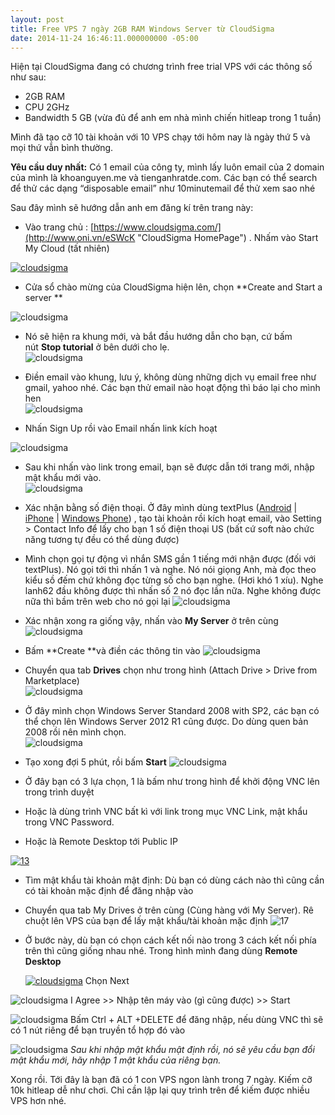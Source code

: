 ```yaml
---
layout: post
title: Free VPS 7 ngày 2GB RAM Windows Server từ CloudSigma
date: 2014-11-24 16:46:11.000000000 -05:00
---
```


Hiện tại CloudSigma đang có chương trình free trial VPS với các thông số như sau:

- 2GB RAM
- CPU 2GHz
- Bandwidth 5 GB (vừa đủ để anh em nhà mình chiến hitleap trong 1 tuần)

Mình đã tạo cỡ 10 tài khoản với 10 VPS chạy tới hôm nay là ngày thứ 5 và mọi thứ vẫn bình thường.

**Yêu cầu duy nhất:** Có 1 email của công ty, mình lấy luôn email của 2 domain của mình là khoanguyen.me và tienganhratde.com. Các bạn có thể search để thử các dạng “disposable email” như 10minutemail để thử xem sao nhé

Sau đây mình sẽ hướng dẫn anh em đăng kí trên trang này:

- Vào trang chủ : [https://www.cloudsigma.com/](http://www.oni.vn/eSWcK "CloudSigma HomePage") . Nhấm vào Start My Cloud (tất nhiên)

[![cloudsigma](http://khoanguyen.me/wp-content/uploads/2015/01/1_fmxsy8.jpg)](http://res.cloudinary.com/khoanguyen/image/upload/v1420479682/1_fmxsy8.jpg)

- Cửa sổ chào mừng của CloudSigma hiện lên, chọn **Create and Start a server **

![cloudsigma](/content/images/2015/01/cloudsigma.jpg)
 

- Nó sẽ hiện ra khung mới, và bắt đầu hướng dẫn cho bạn, cứ bấm nút **Stop tutorial** ở bên dưới cho lẹ.  
![cloudsigma](/content/images/2015/01/cloudsigma2.jpg)
- Điền email vào khung, lưu ý, không dùng những dịch vụ email free như gmail, yahoo nhé. Các bạn thử email nào hoạt động thì báo lại cho mình hen  
![cloudsigma](/content/images/2015/01/cloudsigma4.jpg)

- Nhấn Sign Up rồi vào Email nhấn link kích hoạt

![cloudsigma](/content/images/2015/01/cloudsigma5.jpg)

- Sau khi nhấn vào link trong email, bạn sẽ được dẫn tới trang mới, nhập mật khẩu mới vào.  
![cloudsigma](/content/images/2015/01/cloudsigma6.jpg)
- Xác nhận bằng số điện thoại. Ở đây mình dùng textPlus ([Android](http://www.oni.vn/9hERb) | [iPhone](http://www.oni.vn/G2gK2) | [Windows Phone](http://www.oni.vn/xZw0S)) , tạo tài khoản rồi kích hoạt email, vào Setting > Contact Info để lấy cho bạn 1 số điện thoại US (bất cứ soft nào chức năng tương tự đều có thể dùng được)
- Mình chọn gọi tự động vì nhắn SMS gần 1 tiếng mới nhận được (đối với textPlus). Nó gọi tới thì nhấn 1 và nghe. Nó nói giọng Anh, mà đọc theo kiểu sồ đếm chứ không đọc từng số cho bạn nghe. (Hơi khó 1 xíu). Nghe lanh62 đầu không được thì nhấn số 2 nó đọc lần nữa. Nghe không được nữa thì bầm trên web cho nó gọi lại
![cloudsigma](/content/images/2015/01/cloudsigma7.jpg)

- Xác nhận xong ra giống vậy, nhấn vào **My Server** ở trên cùng
![cloudsigma](http://res.cloudinary.com/khoanguyen/image/upload/v1420479551/8_m2tcyj.jpg)
- Bấm **Create **và điền các thông tin vào
![cloudsigma](/content/images/2015/01/cloudsigma10.jpg)
- Chuyển qua tab **Drives** chọn như trong hình (Attach Drive > Drive from Marketplace)  
![cloudsigma](/content/images/2015/01/cloudsigma11.jpg)
- Ở đây mình chọn Windows Server Standard 2008 with SP2, các bạn có thể chọn lên Windows Server 2012 R1 cũng được. Do dùng quen bản 2008 rồi nên mình chọn.  
![cloudsigma](/content/images/2015/01/cloudsigma12.jpg)
- Tạo xong đợi 5 phút, rồi bấm **Start**
![cloudsigma](/content/images/2015/01/cloudsigma13.jpg)
- Ở đây bạn có 3 lựa chọn, 1 là bấm như trong hình để khởi động VNC lên trong trình duyệt
- Hoặc là dùng trình VNC bất kì với link trong mục VNC Link, mật khẩu trong VNC Password.
- Hoặc là Remote Desktop tới Public IP

[![13](http://khoanguyen.me/wp-content/uploads/2015/01/131_cr07m9.jpg)](http://khoanguyen.me/wp-content/uploads/2015/01/131_cr07m9.jpg)

- Tìm mật khẩu tài khoản mật định: Dù bạn có dùng cách nào thì cũng cần có tài khoản mặc định để đăng nhập vào

- Chuyển qua tab My Drives ở trên cùng (Cùng hàng với My Server). Rê chuột lên VPS của bạn để lấy mật khẩu/tài khoản mặc định ![17](http://khoanguyen.me/wp-content/uploads/2015/01/171_uj8tkb.jpg)

- Ở bước này, dù bạn có chọn cách kết nối nào trong 3 cách kết nối phía trên thì cũng giống nhau nhé. Trong hình mình đang dùng **Remote Desktop**<div class="wp-caption aligncenter" id="attachment_204" style="width: 696px">[![cloudsigma](http://khoanguyen.me/wp-content/uploads/2015/01/14_cg0qej.jpg)](http://khoanguyen.me/wp-content/uploads/2015/01/14_cg0qej.jpg)
Chọn Next

![cloudsigma](http://khoanguyen.me/wp-content/uploads/2015/01/15_m12czg.jpg)
I Agree >> Nhập tên máy vào (gì cũng được) >> Start

![cloudsigma](http://res.cloudinary.com/khoanguyen/image/upload/v1420479397/16_u89fzz.jpg)
Bấm Ctrl + ALT +DELETE để đăng nhập, nếu dùng VNC thì sẽ có 1 nút riêng để bạn truyền tổ hợp đó vào


![cloudsigma](/content/images/2015/01/cloudsigma9.jpg)
*Sau khi nhập mật khẩu mật định rồi, nó sẽ yêu cầu bạn đổi mật khẩu mới, hãy nhập 1 mật khẩu của riêng bạn.*


Xong rồi. Tới đây là bạn đã có 1 con VPS ngon lành trong 7 ngày. Kiếm cỡ 10k hitleap dễ như chơi. Chỉ cần lập lại quy trình trên để kiếm được nhiều VPS hơn nhé.

 


